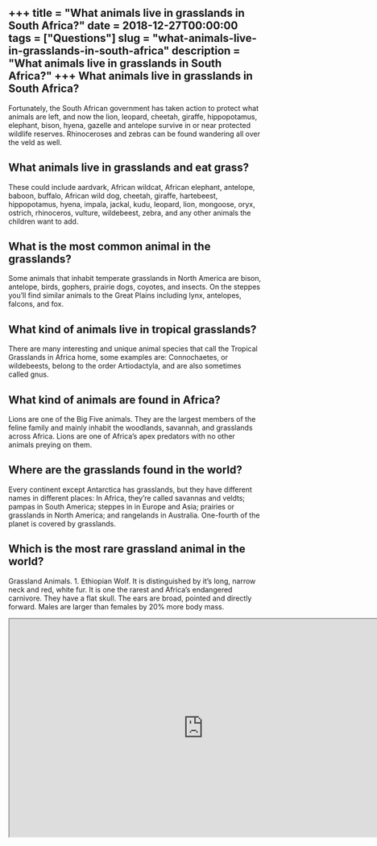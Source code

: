 +++
title = "What animals live in grasslands in South Africa?"
date = 2018-12-27T00:00:00
tags = ["Questions"]
slug = "what-animals-live-in-grasslands-in-south-africa"
description = "What animals live in grasslands in South Africa?"
+++
What animals live in grasslands in South Africa?
------------------------------------------------

Fortunately, the South African government has taken action to protect what animals are left, and now the lion, leopard, cheetah, giraffe, hippopotamus, elephant, bison, hyena, gazelle and antelope survive in or near protected wildlife reserves. Rhinoceroses and zebras can be found wandering all over the veld as well.

What animals live in grasslands and eat grass?
----------------------------------------------

These could include aardvark, African wildcat, African elephant, antelope, baboon, buffalo, African wild dog, cheetah, giraffe, hartebeest, hippopotamus, hyena, impala, jackal, kudu, leopard, lion, mongoose, oryx, ostrich, rhinoceros, vulture, wildebeest, zebra, and any other animals the children want to add.

What is the most common animal in the grasslands?
-------------------------------------------------

Some animals that inhabit temperate grasslands in North America are bison, antelope, birds, gophers, prairie dogs, coyotes, and insects. On the steppes you’ll find similar animals to the Great Plains including lynx, antelopes, falcons, and fox.

What kind of animals live in tropical grasslands?
-------------------------------------------------

There are many interesting and unique animal species that call the Tropical Grasslands in Africa home, some examples are: Connochaetes, or wildebeests, belong to the order Artiodactyla, and are also sometimes called gnus.

What kind of animals are found in Africa?
-----------------------------------------

Lions are one of the Big Five animals. They are the largest members of the feline family and mainly inhabit the woodlands, savannah, and grasslands across Africa. Lions are one of Africa’s apex predators with no other animals preying on them.

Where are the grasslands found in the world?
--------------------------------------------

Every continent except Antarctica has grasslands, but they have different names in different places: In Africa, they’re called savannas and veldts; pampas in South America; steppes in in Europe and Asia; prairies or grasslands in North America; and rangelands in Australia. One-fourth of the planet is covered by grasslands.

Which is the most rare grassland animal in the world?
-----------------------------------------------------

Grassland Animals. 1. Ethiopian Wolf. It is distinguished by it’s long, narrow neck and red, white fur. It is one the rarest and Africa’s endangered carnivore. They have a flat skull. The ears are broad, pointed and directly forward. Males are larger than females by 20% more body mass.

<iframe allow="accelerometer; autoplay; clipboard-write; encrypted-media; gyroscope; picture-in-picture" allowfullscreen="" class="__youtube_prefs__  epyt-is-override  no-lazyload" data-no-lazy="1" data-origheight="433" data-origwidth="770" data-skipgform_ajax_framebjll="" height="433" id="_ytid_60082" loading="lazy" src="https://www.youtube.com/embed/9bQNRVyI4I0?enablejsapi=1&autoplay=0&cc_load_policy=0&cc_lang_pref=&iv_load_policy=1&loop=0&modestbranding=0&rel=1&fs=1&playsinline=0&autohide=2&theme=dark&color=red&controls=1&" title="YouTube player" width="770"></iframe>